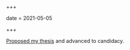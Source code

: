+++

date = 2021-05-05

+++

[Proposed my thesis][thesis-talk] and advanced to candidacy.

[thesis-talk]: https://www.youtube.com/watch?v=oKYOAp71CGo
